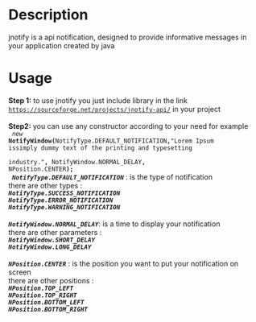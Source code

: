 Description
===========
  jnotify is a api notification, designed to provide informative messages in your application created by java
  

Usage
=====
<b>Step 1:</b>
to use jnotify you just include library in the link <code>https://sourceforge.net/projects/jnotify-api/</code> in your project
<br>
<br>
<b>Step2:</b>
you can use any constructor according to your need for example
<br>
<code>
  <i>new</i> <b>NotifyWindow(</b>NotifyType.DEFAULT_NOTIFICATION<b>,</b>"Lorem Ipsum issimply dummy text of the printing and typesetting  <br> industry."<b>,</b> NotifyWindow.NORMAL_DELAY<b>,</b> NPosition.CENTER<b>);</b><br>
</code>
<code><i><b>NotifyType.DEFAULT_NOTIFICATION</b></i></code> : is the type of notification <br>
there are other types : <br>
<code><i><b>NotifyType.SUCCESS_NOTIFICATION</b></i></code><br>
<code><i><b>NotifyType.ERROR_NOTIFICATION</b></i></code><br>
<code><i><b>NotifyType.WARNING_NOTIFICATION</b></i></code><br>
<br>
<code><i><b>NotifyWindow.NORMAL_DELAY</b></i></code>: is a time to display your notification <br>
there are other parameters : <br>
<code><i><b>NotifyWindow.SHORT_DELAY</b></i></code><br>
<code><i><b>NotifyWindow.LONG_DELAY</b></i></code><br>
<br>
<code><i><b>NPosition.CENTER</b></i></code> : is the position you want to put your notification on screen
<br>
there are other positions : <br>
<code><i><b>NPosition.TOP_LEFT</b></i></code><br>
<code><i><b>NPosition.TOP_RIGHT</b></i></code><br>
<code><i><b>NPosition.BOTTOM_LEFT</b></i></code><br>
<code><i><b>NPosition.BOTTOM_RIGHT</b></i></code><br>
<code>

</code>
